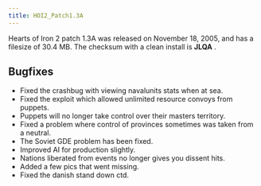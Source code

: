 ```yaml
---
title: HOI2_Patch1.3A
---
```

Hearts of Iron 2 patch 1.3A was released on November 18, 2005, and has a
filesize of 30.4 MB. The checksum with a clean install is **JLQA** .

##  Bugfixes 

-   Fixed the crashbug with viewing navalunits stats when at sea.
-   Fixed the exploit which allowed unlimited resource convoys from
    puppets.
-   Puppets will no longer take control over their masters territory.
-   Fixed a problem where control of provinces sometimes was taken from
    a neutral.
-   The Soviet GDE problem has been fixed.
-   Improved AI for production slightly.
-   Nations liberated from events no longer gives you dissent hits.
-   Added a few pics that went missing.
-   Fixed the danish stand down ctd.
